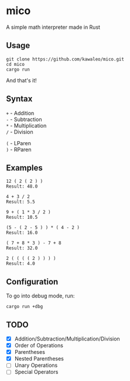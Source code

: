 # mico

A simple math interpreter made in Rust

## Usage

```shell
git clone https://github.com/kawaleo/mico.git
cd mico
cargo run
```

And that's it!

## Syntax

`+` - Addition<br>
`-` - Subtraction<br>
`*` - Multiplication<br>
`/` - Division<br>

`(` - LParen<br>
`)` - RParen<br>

## Examples

```shell
12 ( 2 ( 2 ) )
Result: 48.0
```

```shell
4 + 3 / 2
Result: 5.5
```

```shell
9 + ( 1 * 3 / 2 )
Result: 10.5
```

```shell
(5 - ( 2 - 5 ) ) * ( 4 - 2 )
Result: 16.0
```

```shell
( 7 + 8 * 3 ) - 7 + 8
Result: 32.0
```

```shell
2 ( ( ( ( 2 ) ) ) )
Result: 4.0
```

## Configuration

To go into debug mode, run:

```shell
cargo run +dbg
```

## TODO

- [x] Addition/Subtraction/Multiplication/Division
- [x] Order of Operations
- [x] Parentheses
- [x] Nested Parentheses
- [ ] Unary Operations
- [ ] Special Operators
